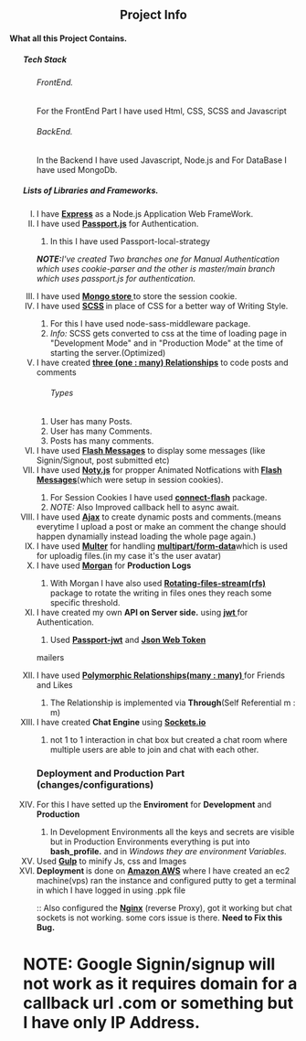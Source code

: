   <h2 align="center">Project Info</h2>

<h4>
What all this Project Contains.
</h4>

<ol>
<h5>
Tech Stack
</h5>
<ul>
	<h6>FrontEnd.</h6>
	<p>For the FrontEnd Part I have used Html, CSS, SCSS and Javascript</p>
	<h6>BackEnd.</h6>
	<p>In the Backend I have used Javascript, Node.js and For DataBase I have used MongoDb.</p>
</ul>

<h5>
Lists of Libraries and Frameworks.
</h5>
<ol type="I">
<li>I have <strong><a href="https://expressjs.com/">Express</a></strong> as a Node.js Application Web FrameWork.</li>
  <li>I have used <strong><a href="http://www.passportjs.org/">Passport.js</a></strong> for Authentication.</li>
  <ol>
  <li>In this I have used Passport-local-strategy</li>
  </ol>
  <p>
  <em><strong>NOTE:</strong>I've created Two branches one for Manual Authentication which uses cookie-parser and the other is master/main branch which uses passport.js for authentication.</em>
  </p>

<li>I have used <strong><a href="https://www.npmjs.com/package/connect-mongo">Mongo store </a></strong>to store the session cookie.</li>
<li>I have used <strong> <a href="https://sass-lang.com/">SCSS</a> </strong>in place of CSS for a better way of Writing Style.</li>
<ol>
  <li>For this I have used node-sass-middleware package.</li>
  <li><em>Info:</em>  SCSS gets converted to css at the time of loading page in "Development Mode" and in "Production Mode" at the time of starting the server.(Optimized)</li>
  </ol>

<li>I have created  <strong> <a href="https://www.techopedia.com/definition/25122/one-to-many-relationship">three (one : many) Relationships</a></strong> to code posts and comments</li>
	<ol>
	<h6>
	Types
	</h6>
	<li>User has many Posts.</li>
	<li>User has many Comments.</li>
	<li>Posts has many comments.</li>
  </ol>

<li>I have used <strong><a href="https://www.npmjs.com/package/flash-messages">Flash Messages</a></strong> to display some messages (like Signin/Signout, post submitted etc)</li>

<li> I have used <strong><a href="https://www.npmjs.com/package/noty" >Noty.js</a></strong> for propper Animated Notfications with<strong> <a href="https://www.npmjs.com/package/flash-messages">Flash Messages</a></strong>(which were setup in session cookies).</li>

<ol>
<li>For Session Cookies I have used <strong><a href="https://www.npmjs.com/package/connect-flash">connect-flash</a></strong> package.</li>
<li><em>NOTE: </em>Also Improved callback hell to async await.</li>
</ol>

<li>I have used <strong><a href="https://www.w3schools.com/xml/ajax_intro.asp">Ajax</a></strong> to create dynamic posts and comments.(means everytime I upload a post or make an comment the change should happen dynamially instead loading the whole page again.)</li>

<li>I have used <strong><a href="https://www.npmjs.com/package/multer">Multer</a></strong> for handling <strong><a href="https://www.w3schools.com/tags/att_form_enctype.asp">multipart/form-data</a></strong>which is used for uploadig files.(in my case it's the user avatar)</li>

<li>I have used <strong><a href="https://www.npmjs.com/package/morgan">Morgan</a></strong> for <strong>Production Logs</strong></li>
<ol>
<li>With Morgan I have also used <strong><a href="https://www.npmjs.com/package/rotating-file-stream">Rotating-files-stream(rfs)</a></strong> package to rotate the writing in files ones they reach some specific threshold.</li>
</ol>

<li>I have created my own <strong>API on Server side.</strong> using <strong><a href="https://jwt.io/">jwt </a></strong>for Authentication.</li>
<ol>
<li>Used <strong><a href="http://www.passportjs.org/packages/passport-jwt/">Passport-jwt</a></strong> and <strong><a href="https://www.npmjs.com/package/jsonwebtoken">Json Web Token</a></strong></li>
</ol>

mailers

<li>I have used <strong><a href="https://devdojo.com/tnylea/understanding-polymorphic-relationships">Polymorphic Relationships(many : many)
</a></strong>for Friends and Likes</li>
<ol>
<li>The Relationship is implemented via <strong>Through</strong>(Self Referential m : m)</li>
</ol>

<li>I have created <strong>Chat Engine</strong> using <strong><a href="https://socket.io/">Sockets.io</a></strong></li>

<ol>
<li>not 1 to 1 interaction in chat box but created a chat room where multiple users are able to join and chat with each other.</li>

</ol>

<h3>Deployment and Production Part (changes/configurations)</h3>

<li>For this I have setted up the <strong>Enviroment</strong> for <strong>Development</strong> and <strong>Production</strong></li>
<ol>
<li>In Development Environments all the keys and secrets are visible but in Production Environments everything is put into <strong>bash_profile.</strong> and in <em>Windows they are environment Variables.</em></li>
</ol>

<li>Used <strong><a href="https://gulpjs.com/">Gulp</a></strong> to minify Js, css and Images</li>

<li><strong>Deployment </strong> is done on <strong><a href="https://aws.amazon.com/">Amazon AWS</a></strong> where I have created an ec2 machine(vps) ran the instance and configured putty to get a terminal in which I have logged in using .ppk file</li>

<p>
:: Also configured the <strong><a href="https://www.nginx.com/">Nginx</a></strong> (reverse Proxy), got it working but chat sockets is not working. some cors issue is there. <strong>Need to Fix this Bug.</strong>
</p>

</ol>

<h1> <strong>NOTE: </strong> Google Signin/signup will not work as it requires domain for a callback url .com or something but I have only IP Address. </h1>
